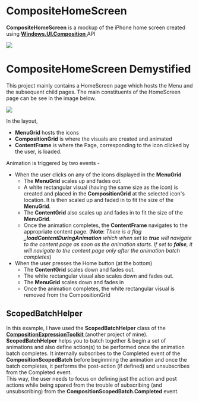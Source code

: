 # CompositeHomeScreen
__CompositeHomeScreen__ is a mockup of the iPhone home screen created using <a href="https://msdn.microsoft.com/en-us/library/windows/apps/windows.ui.composition.aspx">__Windows.UI.Composition__ </a> API

<img src="https://cloud.githubusercontent.com/assets/7021835/14696195/e990ce0e-072d-11e6-87d0-eaff3a90080a.gif" />

# CompositeHomeScreen Demystified
This project mainly contains a HomeScreen page which hosts the Menu and the subsequent child pages. The main constituents of the HomeScreen page can be see in the image below.

<img src="https://cloud.githubusercontent.com/assets/7021835/14698562/f095e54c-0744-11e6-9294-ed27d66be61a.png" />

In the layout, 
- __MenuGrid__ hosts the icons
- __CompositionGrid__ is where the visuals are created and animated
- __ContentFrame__ is where the Page, corresponding to the icon clicked by the user, is loaded.

Animation is triggered by two events -
- When the user clicks on any of the icons displayed in the __MenuGrid__
  * The __MenuGrid__ scales up and fades out.
  * A white rectangular visual (having the same size as the icon) is created and placed in the __CompositionGrid__ at the selected icon's location. It is then scaled up and faded in to fit the size of the __MenuGrid__.
  * The __ContentGrid__ also scales up and fades in to fit the size of the __MenuGrid__.
  * Once the animation completes, the __ContentFrame__ navigates to the appropriate content page. (__Note__: _There is a flag_ ***_loadContentDuringAnimation*** *which when set to __true__ will navigate to the content page as soon as the animation starts. If set to __false__, it will navigate to the content page only after the animation batch completes*)
- When the user presses the Home button (at the bottom)
  * The __ContentGrid__ scales down and fades out.
  * The white rectangular visual also scales down and fades out.
  * The __MenuGrid__ scales down and fades in
  * Once the animation completes, the white rectangular visual is removed from the CompositionGrid
  
## ScopedBatchHelper
In this example, I have used the __ScopedBatchHelper__ class of the <a href="https://github.com/ratishphilip/CompositionExpressionToolkit">__CompositionExpressionToolkit__ </a> (another project of mine). __ScopedBatchHelper__ helps you to batch together & begin a set of animations and also define action(s) to be performed once the animation batch completes. It internally subscribes to the Completed event of the __CompositionScopedBatch__ before beginnning the animation and once the batch completes, it performs the post-action (if defined) and unsubscribes from the Completed event.  
This way, the user needs to focus on defining just the action and post actions while being spared from the trouble of subscribing (and unsubscribing) from the __CompositionScopedBatch.Completed__ event.
